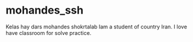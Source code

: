 # mohandes_ssh
Kelas hay dars mohandes shokrtalab
Iam a student of country Iran.
I love have classroom for solve practice.
